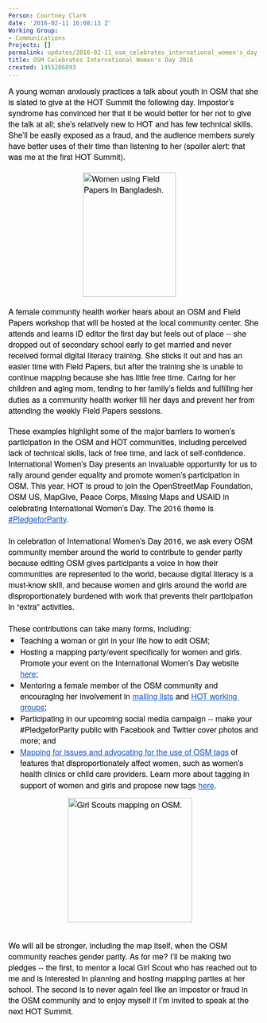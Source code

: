 ```yaml
---
Person: Courtney Clark
date: '2016-02-11 16:08:13 Z'
Working Group:
- Communications
Projects: []
permalink: updates/2016-02-11_osm_celebrates_international_women's_day_2016
title: OSM Celebrates International Women's Day 2016
created: 1455206893
---
```

<p style="line-height: 1.38; margin-top: 0pt; margin-bottom: 0pt;" dir="ltr"><span style="font-size: 16px; font-family: 'Helvetica Neue'; color: #000000; background-color: transparent; font-weight: 400; font-style: normal; font-variant: normal; text-decoration: none; vertical-align: baseline; white-space: pre-wrap;">A young woman anxiously practices a talk about youth in OSM that she is slated to give at the HOT Summit the following day. Impostor’s syndrome has convinced her that it be would better for her not to give the talk at all; she’s relatively new to HOT and has few technical skills. She’ll be easily exposed as a fraud, and the audience members surely have better uses of their time than listening to her (spoiler alert: that was me at the first HOT Summit). </span></p><p style="line-height: 1.38; margin-top: 0pt; margin-bottom: 0pt;" dir="ltr">&nbsp;</p><p style="line-height: 1.38; margin-top: 0pt; margin-bottom: 0pt; padding-left: 150px;" dir="ltr"><span style="font-size: 16px; font-family: 'Helvetica Neue'; color: #000000; background-color: transparent; font-weight: 400; font-style: normal; font-variant: normal; text-decoration: none; vertical-align: baseline; white-space: pre-wrap;"><img class="image-medium" title=" Community mapping in Dhaka, Bangladesh. Photo credit: Daniel Joseph" src="/sites/default/files/styles/medium/public/Women%20Field%20Papers.png?itok=zirGu1b3" alt="Women using Field Papers in Bangladesh." width="187" height="250"></span></p><p style="line-height: 1.38; margin-top: 0pt; margin-bottom: 0pt;" dir="ltr">&nbsp;</p><p style="line-height: 1.38; margin-top: 0pt; margin-bottom: 0pt;" dir="ltr"><span style="font-size: 16px; font-family: 'Helvetica Neue'; color: #000000; background-color: transparent; font-weight: 400; font-style: normal; font-variant: normal; text-decoration: none; vertical-align: baseline; white-space: pre-wrap;">A female community health worker hears about an OSM and Field Papers workshop that will be hosted at the local community center. She attends and learns iD editor the first day but feels out of place -- she dropped out of secondary school early to get married and never received formal digital literacy training. She sticks it out and has an easier time with Field Papers, but after the training she is unable to continue mapping because she has little free time. Caring for her children and aging mom, tending to her family’s fields and fulfilling her duties as a community health worker fill her days and prevent her from attending the weekly Field Papers sessions.</span></p><p style="line-height: 1.38; margin-top: 0pt; margin-bottom: 0pt;" dir="ltr">&nbsp;</p><p style="line-height: 1.38; margin-top: 0pt; margin-bottom: 0pt;" dir="ltr"><span style="font-size: 16px; font-family: 'Helvetica Neue'; color: #000000; background-color: transparent; font-weight: 400; font-style: normal; font-variant: normal; text-decoration: none; vertical-align: baseline; white-space: pre-wrap;">These examples highlight some of the major barriers to women’s participation in the OSM and HOT communities, including perceived lack of technical skills, lack of free time, and lack of self-confidence. International Women’s Day presents an invaluable opportunity for us to rally around gender equality and promote women’s participation in OSM. This year, HOT is proud to join the OpenStreetMap Foundation, OSM US, MapGive, Peace Corps, Missing Maps and USAID in celebrating International Women’s Day. The 2016 theme is </span><a style="text-decoration: none;" href="http://www.internationalwomensday.com/"><span style="font-size: 16px; font-family: 'Helvetica Neue'; color: #1155cc; background-color: transparent; font-weight: 400; font-style: normal; font-variant: normal; text-decoration: underline; vertical-align: baseline; white-space: pre-wrap;">#PledgeforParity</span></a><span style="font-size: 16px; font-family: 'Helvetica Neue'; color: #000000; background-color: transparent; font-weight: 400; font-style: normal; font-variant: normal; text-decoration: none; vertical-align: baseline; white-space: pre-wrap;">. </span></p><p style="line-height: 1.38; margin-top: 0pt; margin-bottom: 0pt;" dir="ltr"><span style="font-size: 16px; font-family: 'Helvetica Neue'; color: #000000; background-color: transparent; font-weight: 400; font-style: normal; font-variant: normal; text-decoration: none; vertical-align: baseline; white-space: pre-wrap;"><strong id="docs-internal-guid-65a59d14-d111-3728-780c-aee6f28f11c7" style="font-weight: normal;">&nbsp;</strong></span></p><p style="line-height: 1.38; margin-top: 0pt; margin-bottom: 0pt;" dir="ltr"><span style="font-size: 16px; font-family: 'Helvetica Neue'; color: #000000; background-color: transparent; font-weight: 400; font-style: normal; font-variant: normal; text-decoration: none; vertical-align: baseline; white-space: pre-wrap;">In celebration of International Women’s Day 2016, we ask every OSM community member around the world to contribute to gender parity because editing OSM gives participants a voice in how their communities are represented to the world, because digital literacy is a must-know skill, and because women and girls around the world are disproportionately burdened with work that prevents their participation in “extra” activities.</span></p><p style="line-height: 1.38; margin-top: 0pt; margin-bottom: 0pt;" dir="ltr"><span style="font-size: 16px; font-family: 'Helvetica Neue'; color: #000000; background-color: transparent; font-weight: 400; font-style: normal; font-variant: normal; text-decoration: none; vertical-align: baseline; white-space: pre-wrap;"><strong style="font-weight: normal;">&nbsp;</strong></span></p><p style="line-height: 1.38; margin-top: 0pt; margin-bottom: 0pt;" dir="ltr"><span style="font-size: 16px; font-family: 'Helvetica Neue'; color: #000000; background-color: transparent; font-weight: 400; font-style: normal; font-variant: normal; text-decoration: none; vertical-align: baseline; white-space: pre-wrap;">These contributions can take many forms, including: </span></p><ul style="margin-top: 0pt; margin-bottom: 0pt;"><li style="list-style-type: disc; font-size: 16px; font-family: 'Helvetica Neue'; color: #000000; background-color: transparent; font-weight: 400; font-style: normal; font-variant: normal; text-decoration: none; vertical-align: baseline;" dir="ltr"><p style="line-height: 1.38; margin-top: 0pt; margin-bottom: 0pt;" dir="ltr"><span style="font-size: 16px; font-family: 'Helvetica Neue'; color: #000000; background-color: transparent; font-weight: 400; font-style: normal; font-variant: normal; text-decoration: none; vertical-align: baseline; white-space: pre-wrap;">Teaching a woman or girl in your life how to edit OSM;</span></p></li><li style="list-style-type: disc; font-size: 16px; font-family: 'Helvetica Neue'; color: #000000; background-color: transparent; font-weight: 400; font-style: normal; font-variant: normal; text-decoration: none; vertical-align: baseline;" dir="ltr"><p style="line-height: 1.38; margin-top: 0pt; margin-bottom: 0pt;" dir="ltr"><span style="font-size: 16px; font-family: 'Helvetica Neue'; color: #000000; background-color: transparent; font-weight: 400; font-style: normal; font-variant: normal; text-decoration: none; vertical-align: baseline; white-space: pre-wrap;">Hosting a mapping party/event specifically for women and girls. Promote your event on the International Women’s Day website </span><a style="text-decoration: none;" href="http://www.internationalwomensday.com/Events"><span style="font-size: 16px; font-family: 'Helvetica Neue'; color: #1155cc; background-color: transparent; font-weight: 400; font-style: normal; font-variant: normal; text-decoration: underline; vertical-align: baseline; white-space: pre-wrap;">here</span></a><span style="font-size: 16px; font-family: 'Helvetica Neue'; color: #000000; background-color: transparent; font-weight: 400; font-style: normal; font-variant: normal; text-decoration: none; vertical-align: baseline; white-space: pre-wrap;">;</span></p></li><li style="list-style-type: disc; font-size: 16px; font-family: 'Helvetica Neue'; color: #000000; background-color: transparent; font-weight: 400; font-style: normal; font-variant: normal; text-decoration: none; vertical-align: baseline;" dir="ltr"><p style="line-height: 1.38; margin-top: 0pt; margin-bottom: 0pt;" dir="ltr"><span style="font-size: 16px; font-family: 'Helvetica Neue'; color: #000000; background-color: transparent; font-weight: 400; font-style: normal; font-variant: normal; text-decoration: none; vertical-align: baseline; white-space: pre-wrap;">Mentoring a female member of the OSM community and encouraging her involvement in </span><a style="text-decoration: none;" href="http://wiki.openstreetmap.org/wiki/Mailing_lists"><span style="font-size: 16px; font-family: 'Helvetica Neue'; color: #1155cc; background-color: transparent; font-weight: 400; font-style: normal; font-variant: normal; text-decoration: underline; vertical-align: baseline; white-space: pre-wrap;">mailing lists</span></a><span style="font-size: 16px; font-family: 'Helvetica Neue'; color: #000000; background-color: transparent; font-weight: 400; font-style: normal; font-variant: normal; text-decoration: none; vertical-align: baseline; white-space: pre-wrap;"> and </span><a style="text-decoration: none;" href="https://hotosm.org/working-groups"><span style="font-size: 16px; font-family: 'Helvetica Neue'; color: #1155cc; background-color: transparent; font-weight: 400; font-style: normal; font-variant: normal; text-decoration: underline; vertical-align: baseline; white-space: pre-wrap;">HOT working groups</span></a><span style="font-size: 16px; font-family: 'Helvetica Neue'; color: #000000; background-color: transparent; font-weight: 400; font-style: normal; font-variant: normal; text-decoration: none; vertical-align: baseline; white-space: pre-wrap;">;</span></p></li><li style="list-style-type: disc; font-size: 16px; font-family: 'Helvetica Neue'; color: #000000; background-color: transparent; font-weight: 400; font-style: normal; font-variant: normal; text-decoration: none; vertical-align: baseline;" dir="ltr"><p style="line-height: 1.38; margin-top: 0pt; margin-bottom: 0pt;" dir="ltr"><span style="font-size: 16px; font-family: 'Helvetica Neue'; color: #000000; background-color: transparent; font-weight: 400; font-style: normal; font-variant: normal; text-decoration: none; vertical-align: baseline; white-space: pre-wrap;">Participating in our upcoming social media campaign -- make your #PledgeforParity public with Facebook and Twitter cover photos and more; and</span></p></li></ul><ul style="margin-top: 0pt; margin-bottom: 0pt;"><li style="list-style-type: disc; font-size: 16px; font-family: 'Helvetica Neue'; color: #000000; background-color: transparent; font-weight: 400; font-style: normal; font-variant: normal; text-decoration: none; vertical-align: baseline;" dir="ltr"><p style="line-height: 1.38; margin-top: 0pt; margin-bottom: 0pt;" dir="ltr"><a style="text-decoration: none;" href="https://wiki.openstreetmap.org/wiki/Tagging_in_Support_of_Women_and_Girls"><span style="font-size: 16px; font-family: 'Helvetica Neue'; color: #1155cc; background-color: transparent; font-weight: 400; font-style: normal; font-variant: normal; text-decoration: underline; vertical-align: baseline; white-space: pre-wrap;">Mapping for issues and advocating for the use of OSM tags</span></a><span style="font-size: 16px; font-family: 'Helvetica Neue'; color: #000000; background-color: transparent; font-weight: 400; font-style: normal; font-variant: normal; text-decoration: none; vertical-align: baseline; white-space: pre-wrap;"> of features that disproportionately affect women, such as women’s health clinics or child care providers. Learn more about tagging in support of women and girls and propose new tags </span><a style="text-decoration: none;" href="https://wiki.openstreetmap.org/wiki/Tagging_in_Support_of_Women_and_Girls"><span style="font-size: 16px; font-family: 'Helvetica Neue'; color: #1155cc; background-color: transparent; font-weight: 400; font-style: normal; font-variant: normal; text-decoration: underline; vertical-align: baseline; white-space: pre-wrap;">here</span></a><span style="font-size: 16px; font-family: 'Helvetica Neue'; color: #000000; background-color: transparent; font-weight: 400; font-style: normal; font-variant: normal; text-decoration: none; vertical-align: baseline; white-space: pre-wrap;">. </span></p></li></ul><p style="padding-left: 120px;"><span style="font-size: 16px; font-family: 'Helvetica Neue'; color: #000000; background-color: transparent; font-weight: 400; font-style: normal; font-variant: normal; text-decoration: none; vertical-align: baseline; white-space: pre-wrap;"><img class="image-medium" title="Teenage girls learn how to edit OSM for malaria prevention projects at the Girl Scouts mapping party, hosted by Peace Corps and George Washington University during OSM GeoWeek 2015. Photo credit: Courtney Clark" src="/sites/default/files/styles/medium/public/Girl%20Scouts%20mapping%20%20%281%29.jpg?itok=1RV_rur8" alt="Girl Scouts mapping on OSM. " width="250" height="250"></span></p><p style="line-height: 1.38; margin-top: 0pt; margin-bottom: 0pt;" dir="ltr"><span style="font-size: 16px; font-family: 'Helvetica Neue'; color: #000000; background-color: transparent; font-weight: 400; font-style: normal; font-variant: normal; text-decoration: none; vertical-align: baseline; white-space: pre-wrap;">&nbsp;</span></p><p style="line-height: 1.38; margin-top: 0pt; margin-bottom: 0pt;" dir="ltr"><span style="font-size: 16px; font-family: 'Helvetica Neue'; color: #000000; background-color: transparent; font-weight: 400; font-style: normal; font-variant: normal; text-decoration: none; vertical-align: baseline; white-space: pre-wrap;">We will all be stronger, including the map itself, when the OSM community reaches gender parity. As for me? I’ll be making two pledges -- the first, to mentor a local Girl Scout who has reached out to me and is interested in planning and hosting mapping parties at her school. The second is to never again feel like an impostor or fraud in the OSM community and to enjoy myself if I’m invited to speak at the next HOT Summit. </span></p><p style="line-height: 1.38; margin-top: 0pt; margin-bottom: 0pt;" dir="ltr"><span style="font-size: 16px; font-family: 'Helvetica Neue'; color: #000000; background-color: transparent; font-weight: 400; font-style: normal; font-variant: normal; text-decoration: none; vertical-align: baseline; white-space: pre-wrap;"><span id="docs-internal-guid-65a59d14-d111-50e9-583a-691151a393c8"><br><br></span></span></p>
